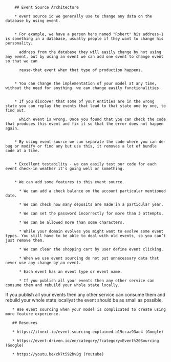         ## Event Source Architecture 
        
        * event source id we generally use to change any data on the database by using event.
        
        
        * For example, we have a person he's named "Robert" his address-1 is something in a database, usually people if they want to change his personality.
        
          address from the database they will easily change by not using any event, but by using an event we can add one event to change event so that we can
          
          reuse-that event when that type of production happens.
          
        
        * You can change the implementation of your model at any time, without the need for anything. we can change easily functionalities.
        
        
        * If you discover that some of your entities are in the wrong state you can replay the events that lead to that state one by one, to find out.
        
          which event is wrong. Once you found that you can check the code that produces this event and fix it so that the error does not happen again.
          
          
        * By using event source we can separate the code where you can de-bug or modify or find any but use this, it removes a lot of bundle code at a time.
        
        
        * Excellent testability - we can easily test our code for each event check-in weather it's going well or something.
        
        
        * We can add some features to this event source.
          
          * We can add a check balance on the account particular mentioned date.
          
          * We can check how many deposits are made in a particular year.
          
          * We can set the password incorrectly for more than 3 attempts.
          
          * We can be allowed more than some characters.

          * While your domain evolves you might want to evolve some event types. You still have to be able to deal with old events, so you can’t just remove them.
          
          * We can clear the shopping cart by user define event clicking.
          
          * When we use event sourcing do not put unnecessary data that never use any change by an event.

          * Each event has an event type or event name.

          * If you publish all your events then any other service can consume them and rebuild your whole state locally.

If you publish all your events then any other service can consume them and rebuild your whole state locallyat the event should be as small as possible.
        
       * Wse event sourcing when your model is complicated to create using more feature experience.
       
       ## Resouces

       * https://itnext.io/event-sourcing-explained-b19ccaa93ae4 (Google)

       * https://event-driven.io/en/category/?category=Event%20Sourcing (Google)

       * https://youtu.be/ck7t592bvBg (Youtube)